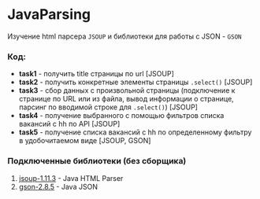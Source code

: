 # JavaParsing
Изучение html парсера `JSOUP` и библиотеки для работы с JSON - `GSON`

### Код:
* **task1** - получить title страницы по url [JSOUP]
* **task2** - получить конкретные элементы страницы `.select()` [JSOUP]
* **task3** - сбор данных с произвольной страницы (подключение к странице по URL или из файла, вывод информации о странице, парсинг по вводимой строке для `.select()`) [JSOUP]
* **task4** - получение выбранного с помощью фильтров списка вакансий с hh по API [JSOUP]
* **task5** - получение списка вакансий с hh по определенному фильтру в удобочитаемом виде [JSOUP, GSON]

### Подключенные библиотеки (без сборщика)
1. [jsoup-1.11.3](https://jsoup.org) - Java HTML Parser
1. [gson-2.8.5](https://github.com/google/gson) - Java JSON

